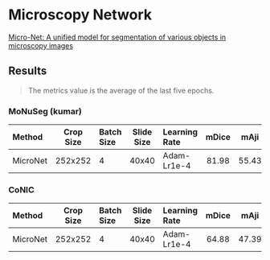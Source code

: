 # Microscopy Network

[Micro-Net: A unified model for segmentation of various objects in microscopy images](https://www.sciencedirect.com/science/article/abs/pii/S1361841518300628?casa_token=xhKLUM1NLx0AAAAA:vfKqmRR5xqulRzXwXKbeY14ZBxnJUSns1vVDMS8ppEU7zHLnKYVmrk97GW8Hjrn527sYm0xJRMM)

## Results

> The metrics value is the average of the last five epochs.

### MoNuSeg (kumar)

| Method   | Crop Size | Batch Size | Slide Size | Learning Rate | mDice | mAji  | mDQ   | mSQ   | mPQ   | imwDice | imwAji | imwDQ | imwSQ | imwPQ | 
| :--      | :--:      | :--        | :--:       | :--           | :--:  | :--:  | :--:  | :--:  | :--:  | :-:     | :--:   | :--:  | :--:  | :--:  | 
| MicroNet | 252x252   | 4          | 40x40      | Adam-Lr1e-4   | 81.98 | 55.43 | 75.37 | 78.46 | 59.14 | 81.72   | 56.29  | 71.51 | 77.69 | 55.68 | 

### CoNIC

| Method   | Crop Size | Batch Size | Slide Size | Learning Rate | mDice | mAji  | mDQ   | mSQ   | mPQ   |
| :--      | :--:      | :--        | :--:       | :--           | :--:  | :--:  | :--:  | :--:  | :--:  |
| MicroNet | 252x252   | 4          | 40x40      | Adam-Lr1e-4   | 64.88 | 47.39 | 60.25 | 79.23 | 48.03 |

